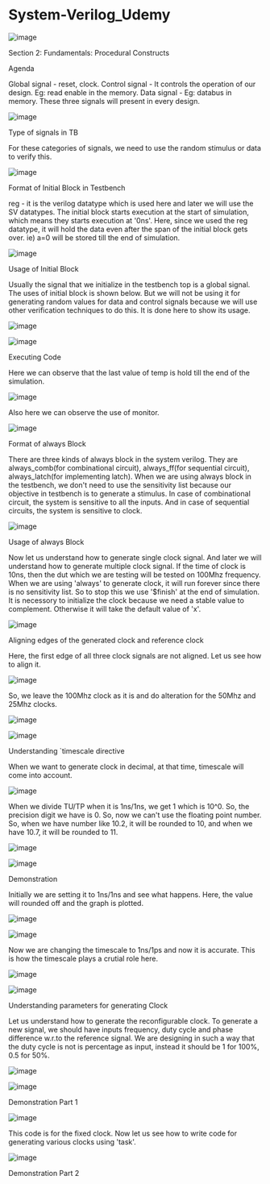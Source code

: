 # System-Verilog_Udemy

![image](https://github.com/user-attachments/assets/e5cb240e-9ca9-412c-9a5a-3a6e24fa5641)

Section 2: Fundamentals: Procedural Constructs

Agenda

Global signal - reset, clock.
Control signal - It controls the operation of our design. Eg: read enable in the memory.
Data signal - Eg: databus in memory.
These three signals will present in every design.

![image](https://github.com/user-attachments/assets/c4f693cc-a24b-4c5d-9de5-ba36ef812822)

Type of signals in TB

For these categories of signals, we need to use the random stimulus or data to verify this.

![image](https://github.com/user-attachments/assets/10b8cfdd-74fe-45ab-a596-7e3d237f87f7)

Format of Initial Block in Testbench

reg - it is the verilog datatype which is used here and later we will use the SV datatypes.
The initial block starts execution at the start of simulation, which means they starts execution at '0ns'. Here, since we used the reg datatype, it will hold the data even after the span of the initial block gets over. ie) a=0 will be stored till the end of simulation.

![image](https://github.com/user-attachments/assets/94a0d71d-9e92-47ec-b163-48adf2010dba)

Usage of Initial Block

Usually the signal that we initialize in the testbench top is a global signal. The uses of initial block is shown below. But we will not be using it for generating random values for data and control signals because we will use other verification techniques to do this. It is done here to show its usage.

![image](https://github.com/user-attachments/assets/8e958536-fa5f-497c-98eb-ade7090fc778)

![image](https://github.com/user-attachments/assets/8a67a876-909c-46ed-b15d-dab7ef38d832)

Executing Code

Here we can observe that the last value of temp is hold till the end of the simulation.

![image](https://github.com/user-attachments/assets/1234a55e-184c-41d2-8a46-9961dcf2f04c)

Also here we can observe the use of monitor.

![image](https://github.com/user-attachments/assets/236f5343-af13-42e7-a715-5562e7b557d8)

Format of always Block

There are three kinds of always block in the system verilog. They are always_comb(for combinational circuit), always_ff(for sequential circuit), always_latch(for implementing latch). When we are using always block in the testbench, we don't need to use the sensitivity list because our objective in testbench is to generate a stimulus. In case of combinational circuit, the system is sensitive to all the inputs. And in case of sequential circuits, the system is sensitive to clock.

![image](https://github.com/user-attachments/assets/88fb718c-9001-4e5f-8b26-89026889a710)

Usage of always Block

Now let us understand how to generate single clock signal. And later we will understand how to generate multiple clock signal. If the time of clock is 10ns, then the dut which we are testing will be tested on 100Mhz frequency. When we are using 'always' to generate clock, it will run forever since there is no sensitivity list. So to stop this we use '$finish' at the end of simulation. It is necessory to initialize the clock because we need a stable value to complement. Otherwise it will take the default value of 'x'.

![image](https://github.com/user-attachments/assets/af2a5f62-c040-4874-a2b9-489804c112ac)

Aligning edges of the generated clock and reference clock

Here, the first edge of all three clock signals are not aligned. Let us see how to align it.

![image](https://github.com/user-attachments/assets/deb37f8b-9812-4d92-b141-214d03ef1a57)

So, we leave the 100Mhz clock as it is and do alteration for the 50Mhz and 25Mhz clocks.

![image](https://github.com/user-attachments/assets/1e25497c-1d9c-4f2d-8be9-2f26c1fa3c21)

![image](https://github.com/user-attachments/assets/2f7c5ff0-7faa-41cf-a049-8238c7017d8e)

Understanding `timescale directive

When we want to generate clock in decimal, at that time, timescale will come into account.

![image](https://github.com/user-attachments/assets/ff815056-3558-460a-b7bc-5543d086c8e8)

When we divide TU/TP when it is 1ns/1ns, we get 1 which is 10^0. So, the precision digit we have is 0. So, now we can't use the floating point number. So, when we have number like 10.2, it will be rounded to 10, and when we have 10.7, it will be rounded to 11.

![image](https://github.com/user-attachments/assets/abcd9ead-7434-44b5-8c60-38454d32bffe)

![image](https://github.com/user-attachments/assets/c52badc0-5637-41c5-a8ad-a39269ca65ad)

Demonstration

Initially we are setting it to 1ns/1ns and see what happens. Here, the value will rounded off and the graph is plotted.

![image](https://github.com/user-attachments/assets/ffaf489b-b054-4c95-a1f7-1386390b7f43)

![image](https://github.com/user-attachments/assets/4999326b-3415-4b70-80bd-1cce86ff9a81)

Now we are changing the timescale to 1ns/1ps and now it is accurate. This is how the timescale plays a crutial role here.

![image](https://github.com/user-attachments/assets/7f500a24-8460-4394-9ffb-f5eace894315)

![image](https://github.com/user-attachments/assets/ba5ae856-842c-43b9-85ff-e500be467853)

Understanding parameters for generating Clock

Let us understand how to generate the reconfigurable clock. To generate a new signal, we should have inputs frequency, duty cycle and phase difference w.r.to the reference signal. We are designing in such a way that the duty cycle is not is percentage as input, instead it should be 1 for 100%, 0.5 for 50%.

![image](https://github.com/user-attachments/assets/6865147b-c825-4dd8-8831-e9c512558fe7)

![image](https://github.com/user-attachments/assets/58425a63-1103-4de6-8efc-e49b3d4c2fb6)

Demonstration Part 1

![image](https://github.com/user-attachments/assets/5d3179f3-914d-4f1d-86e8-47c17ffebea7)

This code is for the fixed clock. Now let us see how to write code for generating various clocks using 'task'.

![image](https://github.com/user-attachments/assets/a4a98c5d-eb56-4c6a-ad35-d4c0170dab81)

Demonstration Part 2

